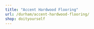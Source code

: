 ```yaml
---
title: "Accent Hardwood Flooring"
url: /durham/accent-hardwood-flooring/
shop: doityourself
---
```

